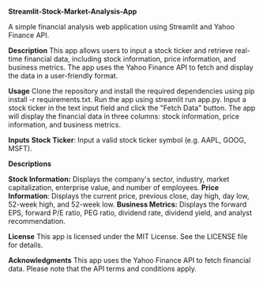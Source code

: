 **Streamlit-Stock-Market-Analysis-App**

A simple financial analysis web application using Streamlit and Yahoo Finance API.

**Description**
This app allows users to input a stock ticker and retrieve real-time financial data, including stock information, price information, and business metrics. The app uses the Yahoo Finance API to fetch and display the data in a user-friendly format.

**Usage**
Clone the repository and install the required dependencies using pip install -r requirements.txt.
Run the app using streamlit run app.py.
Input a stock ticker in the text input field and click the "Fetch Data" button.
The app will display the financial data in three columns: stock information, price information, and business metrics.

**Inputs**
**Stock Ticker**: Input a valid stock ticker symbol (e.g. AAPL, GOOG, MSFT).

**Descriptions**

**Stock Information:** Displays the company's sector, industry, market capitalization, enterprise value, and number of employees.
**Price Information**: Displays the current price, previous close, day high, day low, 52-week high, and 52-week low.
**Business Metrics:** Displays the forward EPS, forward P/E ratio, PEG ratio, dividend rate, dividend yield, and analyst recommendation.

**License**
This app is licensed under the MIT License. See the LICENSE file for details.

**Acknowledgments**
This app uses the Yahoo Finance API to fetch financial data. Please note that the API terms and conditions apply.

